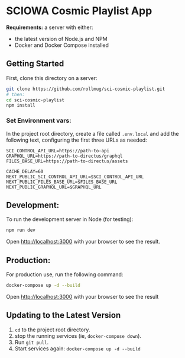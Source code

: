 # SCIOWA Cosmic Playlist App

**Requirements:** a server with either:

- the latest version of Node.js and NPM 
- Docker and Docker Compose installed

## Getting Started

First, clone this directory on a server:

```bash
git clone https://github.com/rollmug/sci-cosmic-playlist.git
# then:
cd sci-cosmic-playlist
npm install
```

### Set Environment vars:

In the project root directory, create a file called `.env.local` and add the following text, configuring the first three URLs as needed:

```dotenv
SCI_CONTROL_API_URL=https://path-to-api
GRAPHQL_URL=https://path-to-directus/graphql
FILES_BASE_URL=https://path-to-directus/assets

CACHE_DELAY=60
NEXT_PUBLIC_SCI_CONTROL_API_URL=$SCI_CONTROL_API_URL
NEXT_PUBLIC_FILES_BASE_URL=$FILES_BASE_URL
NEXT_PUBLIC_GRAPHQL_URL=$GRAPHQL_URL
```

## Development:

To run the development server in Node (for testing):

```bash
npm run dev
```

Open [http://localhost:3000](http://localhost:3000) with your browser to see the result.

## Production:

For production use, run the following command:

```bash
docker-compose up -d --build
```

Open [http://localhost:3000](http://localhost:3000) with your browser to see the result


## Updating to the Latest Version

1. `cd` to the project root directory.
2. stop the running services (ie, `docker-compose down`).
3. Run `git pull`.
4. Start services again: `docker-compose up -d --build`